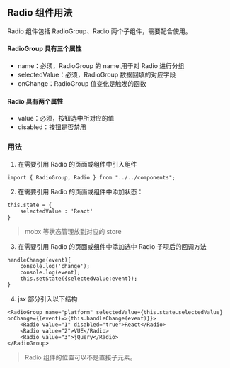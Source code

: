 ## Radio 组件用法

Radio 组件包括 RadioGroup、Radio 两个子组件，需要配合使用。

#### RadioGroup 具有三个属性

-   name：必须，RadioGroup 的 name,用于对 Radio 进行分组
-   selectedValue：必须，RadioGroup 数据回填的对应字段
-   onChange：RadioGroup 值变化是触发的函数

#### Radio 具有两个属性

-   value：必须，按钮选中所对应的值
-   disabled：按钮是否禁用

### 用法

1.  在需要引用 Radio 的页面或组件中引入组件

```
import { RadioGroup, Radio } from "../../components";
```

2.  在需要引用 Radio 的页面或组件中添加状态：

```
this.state = {
    selectedValue : 'React'
}
```
> mobx 等状态管理放到对应的 store

3.  在需要引用 Radio 的页面或组件中添加选中 Radio 子项后的回调方法

```
handleChange(event){
    console.log('change');
    console.log(event);
    this.setState({selectedValue:event});
}
```

4.  jsx 部分引入以下结构

```
<RadioGroup name="platform" selectedValue={this.state.selectedValue} onChange={(event)=>{this.handleChange(event)}}>
    <Radio value="1" disabled="true">React</Radio>
    <Radio value="2">VUE</Radio>
    <Radio value="3">jQuery</Radio>
</RadioGroup>
```

> Radio 组件的位置可以不是直接子元素。
